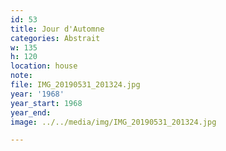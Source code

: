 ```yaml
---
id: 53
title: Jour d'Automne
categories: Abstrait
w: 135
h: 120
location: house
note:
file: IMG_20190531_201324.jpg
year: '1968'
year_start: 1968
year_end:
image: ../../media/img/IMG_20190531_201324.jpg

---
```

